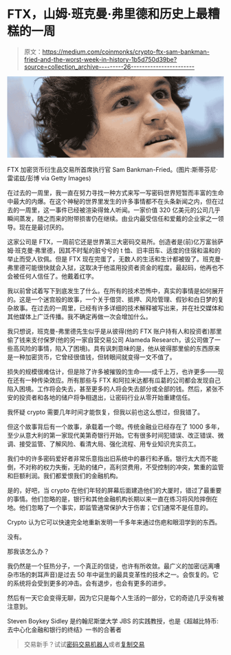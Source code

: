# FTX，山姆·班克曼·弗里德和历史上最糟糕的一周

> 原文：<https://medium.com/coinmonks/crypto-ftx-sam-bankman-fried-and-the-worst-week-in-history-1b5d750d39be?source=collection_archive---------26----------------------->

![](img/8802d1815a1dc76b99efb78e4dcd33ae.png)

FTX 加密货币衍生品交易所首席执行官 Sam Bankman-Fried。(图片:斯蒂芬尼·雷诺兹/彭博 via Getty Images)

在过去的一周里，我一直在努力寻找一种方式来写一写密码世界短暂而丰富的生命中最大的内爆。在这个神秘的世界里发生的许多事情都不在头条新闻之内，但在过去的一周里，这一事件已经被渲染得耸人听闻。一家价值 320 亿美元的公司几乎瞬间蒸发，随之而来的附带损害仍在继续。由业内最受信任和爱戴的企业家之一领导。现在是最讨厌的。

这家公司是 FTX，一周前它还是世界第三大密码交易所。创造者是(前)亿万富翁萨姆·班克曼·弗里德，因其不时髦的脏兮兮的 t 恤、旧丰田车、适度的住宿和温和的举止而受人钦佩。但是 FTX 现在完蛋了，无数人的生活和生计都被毁了。班克曼-弗里德可能很快就会入狱，这取决于他滥用投资者资金的程度。最起码，他再也不会被任何人信任了。他戴着红字。

我以前曾试着写下到底发生了什么。在所有的技术恐怖中，真实的事情是如何展开的。这是一个迷宫般的故事，一个关于借贷、抵押、风险管理、假钞和白日梦的复杂故事。在过去的一周里，已经有许多详细的技术解释被写出来，并在社交媒体和其他媒体上广泛传播。我不确定再做一次会增加什么。

我只想说，班克曼-弗里德先生似乎是从彼得(他的 FTX 账户持有人和投资者)那里偷了钱来支付保罗(他的另一家自营交易公司 Alameda Research，该公司做了一些高风险的事情，陷入了困境)。具有讽刺意味的是，他从彼得那里偷的东西原来是一种加密货币，它曾经很值钱，但转眼间就变得一文不值了。

损失的规模很难估计，但是除了许多被摧毁的生命——成千上万，也许更多——现在还有一种传染效应。所有那些与 FTX 和阿拉米达都有瓜葛的公司都会发现自己陷入困境。工作将会失去，甚至更多的人将会失去部分或全部的钱。然后，紧张不安的投资者和各地的储户将争相退出，让密码行业从零开始重建信任。

我怀疑 crypto 需要几年时间才能恢复，但我以前也这么想过，但我错了。

但这个故事背后有一个故事，承载着一个晾。传统金融业已经存在了 1000 多年，至少从意大利的第一家现代美第奇银行开始。它有很多时间犯错误、改正错误、微调、接受监管、了解风险、看清大局、强化流程、用专业知识充实员工。

我们中的许多密码爱好者非常乐意指出旧系统中的暴行和矛盾。银行太大而不能倒，不对称的权力失衡，无助的储户，高利贷费用，不受控制的冲突，繁重的监管和巨额利润。我们都爱恨我们的金融机构。

是的，好吧，当 crypto 在他们年轻的屏幕后面建造他们的大厦时，错过了最重要的事情。他们忽略的是，银行和其他金融机构长期以来一直在练习将风险摔倒在地。他们忽略了一个事实，即监管通常保护大于伤害；它们通常不是任意的。

Crypto 认为它可以快速完全地重新发明一千多年来通过伤疤和眼泪学到的东西。

没有。

那我该怎么办？

我仍然是一个狂热分子，一个真正的信徒，也许有所收敛。最广义的加密(远离嘈杂市场的刺耳声音)是过去 50 年中诞生的最具变革性的技术之一。会恢复的。它的系统将会受到更多的冲击。会有退步，也会有更多的进步。

然后有一天它会变得无聊，因为它只是每个人生活的一部分，它的奇迹几乎没有被注意到。

Steven Boykey Sidley 是约翰尼斯堡大学 JBS 的实践教授，也是《超越比特币:去中心化金融和银行的终结》一书的合著者

> 交易新手？试试[密码交易机器人](/coinmonks/crypto-trading-bot-c2ffce8acb2a)或者[复制交易](/coinmonks/top-10-crypto-copy-trading-platforms-for-beginners-d0c37c7d698c)